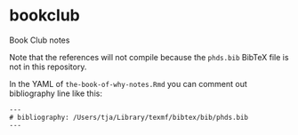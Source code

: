 # bookclub
Book Club notes

Note that the references will not compile because the `phds.bib`
BibTeX file is not in this repository.

In the YAML of `the-book-of-why-notes.Rmd` you can comment out
bibliography line like this:

~~~
---
# bibliography: /Users/tja/Library/texmf/bibtex/bib/phds.bib 
---
~~~
